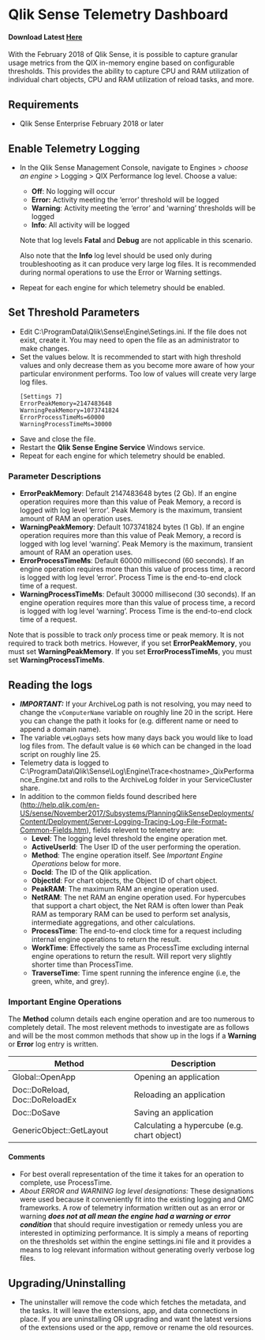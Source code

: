 # Qlik Sense Telemetry Dashboard
#### Download Latest [Here](https://github.com/eapowertools/qs-telemetry-dashboard/releases/latest)
With the February 2018 of Qlik Sense, it is possible to capture granular usage metrics from the QIX in-memory engine based on configurable thresholds.  This provides the ability to capture CPU and RAM utilization of individual chart objects, CPU and RAM utilization of reload tasks, and more.


## Requirements
 - Qlik Sense Enterprise February 2018 or later


## Enable Telemetry Logging
 - In the Qlik Sense Management Console, navigate to Engines >  _choose an engine_ > Logging > QIX Performance log level.  Choose a value:
	 - **Off**: No logging will occur
	 - **Error:** Activity meeting the ‘error’ threshold will be logged
	 - **Warning**: Activity meeting the ‘error’ and ‘warning’ thresholds will be logged
	 - **Info**: All activity will be logged

	Note that log levels **Fatal** and **Debug** are not applicable in this scenario.

	Also note that the **Info** log level should be used only during troubleshooting as it can produce very large log files.  It is recommended during normal operations to use the Error or Warning settings.

 - Repeat for each engine for which telemetry should be enabled.


## Set Threshold Parameters
 - Edit C:\ProgramData\Qlik\Sense\Engine\Setings.ini.  If the file does not exist, create it.  You may need to open the file as an administrator to make changes.
 - Set the values below.  It is recommended to start with high threshold values and only decrease them as you become more aware of how your particular environment performs.  Too low of values will create very large log files.
    ```
    [Settings 7]
    ErrorPeakMemory=2147483648
    WarningPeakMemory=1073741824
    ErrorProcessTimeMs=60000
    WarningProcessTimeMs=30000
    ```
 - Save and close the file.
 - Restart the **Qlik Sense Engine Service** Windows service.
 - Repeat for each engine for which telemetry should be enabled.
 
 
 ### Parameter Descriptions
 - **ErrorPeakMemory**: Default 2147483648 bytes (2 Gb).  If an engine operation requires more than this value of Peak Memory, a record is logged with log level ‘error’.  Peak Memory is the maximum, transient amount of RAM an operation uses.
 - **WarningPeakMemory**: Default 1073741824 bytes (1 Gb).  If an engine operation requires more than this value of Peak Memory, a record is logged with log level ‘warning’.  Peak Memory is the maximum, transient amount of RAM an operation uses.
 - **ErrorProcessTimeMs**: Default 60000 millisecond (60 seconds).  If an engine operation requires more than this value of process time, a record is logged with log level ‘error’.  Process Time is the end-to-end clock time of a request.
 - **WarningProcessTimeMs**: Default 30000 millisecond (30 seconds).  If an engine operation requires more than this value of process time, a record is logged with log level ‘warning’.  Process Time is the end-to-end clock time of a request.

Note that is possible to track _only_ process time or peak memory.  It is not required to track both metrics. However, if you set **ErrorPeakMemory**, you must set **WarningPeakMemory**. If you set **ErrorProcessTimeMs**, you must set **WarningProcessTimeMs**.


## Reading the logs
 - **_IMPORTANT:_** If your ArchiveLog path is not resolving, you may need to change the `vComputerName` variable on roughly line 20 in the script. Here you can change the path it looks for (e.g. different name or need to append a domain name).
 - The variable `v#LogDays` sets how many days back you would like to load log files from. The default value is `60` which can be changed in the load script on roughly line 25.
 - Telemetry data is logged to C:\ProgramData\Qlik\Sense\Log\Engine\Trace\<hostname>_QixPerformance_Engine.txt and rolls to the ArchiveLog folder in your ServiceCluster share.
 - In addition to the common fields found described here (http://help.qlik.com/en-US/sense/November2017/Subsystems/PlanningQlikSenseDeployments/Content/Deployment/Server-Logging-Tracing-Log-File-Format-Common-Fields.htm), fields relevent to telemetry are:
	 - **Level**: The logging level threshold the engine operation met.
	 - **ActiveUserId**: The User ID of the user performing the operation.
	 - **Method**: The engine operation itself. See _Important Engine Operations_ below for more.
	 - **DocId**: The ID of the Qlik application.
	 - **ObjectId**: For chart objects, the Object ID of chart object.
	 - **PeakRAM**: The maximum RAM an engine operation used.
	 - **NetRAM**: The net RAM an engine operation used. For hypercubes that support a chart object, the Net RAM is often lower than Peak RAM as temporary RAM can be used to perform set analysis, intermediate aggregations, and other calculations.
	 - **ProcessTime**: The end-to-end clock time for a request including internal engine operations to return the result.
	 - **WorkTime**: Effectively the same as ProcessTime excluding internal engine operations to return the result.  Will report very slightly shorter time than ProcessTime.
	 - **TraverseTime**: Time spent running the inference engine (i.e, the green, white, and grey).

### Important Engine Operations
The **Method** column details each engine operation and are too numerous to completely detail. The most relevent methods to investigate are as follows and will be the most common methods that show up in the logs if a **Warning** or  **Error** log entry is written.

Method|Description
------|-----------
Global::OpenApp|Opening an application
Doc::DoReload, Doc::DoReloadEx|Reloading an application
Doc::DoSave|Saving an application
GenericObject::GetLayout|Calculating a hypercube (e.g. chart object)


#### Comments
 - For best overall representation of the time it takes for an operation to complete, use ProcessTime.
 - _About ERROR and WARNING log level designations:_ These designations were used because it conveniently fit into the existing logging and QMC frameworks. A row of telemetry information written out as an error or warning **_does not at all mean the engine had a warning or error condition_** that should require investigation or remedy unless you are interested in optimizing performance. It is simply a means of reporting on the thresholds set within the engine settings.ini file and it provides a means to log relevant information without generating overly verbose log files.
 
 
 ## Upgrading/Uninstalling
  - The uninstaller will remove the code which fetches the metadata, and the tasks. It will leave the extensions, app, and data connections in place. If you are uninstalling OR upgrading and want the latest versions of the extensions used or the app, remove or rename the old resources.
